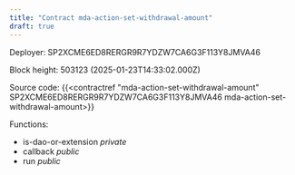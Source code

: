 ```yaml
---
title: "Contract mda-action-set-withdrawal-amount"
draft: true
---
```

Deployer: SP2XCME6ED8RERGR9R7YDZW7CA6G3F113Y8JMVA46


 



Block height: 503123 (2025-01-23T14:33:02.000Z)

Source code: {{<contractref "mda-action-set-withdrawal-amount" SP2XCME6ED8RERGR9R7YDZW7CA6G3F113Y8JMVA46 mda-action-set-withdrawal-amount>}}

Functions:

* is-dao-or-extension _private_
* callback _public_
* run _public_
